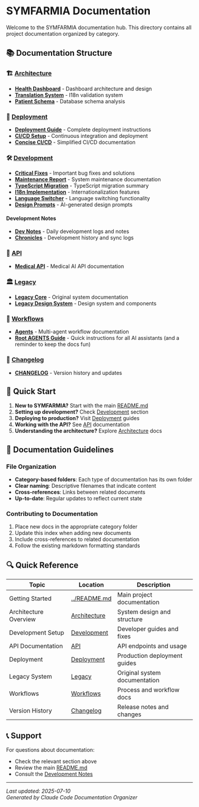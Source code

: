 # SYMFARMIA Documentation

Welcome to the SYMFARMIA documentation hub. This directory contains all project documentation organized by category.

## 📚 Documentation Structure

### 🏗️ [Architecture](./architecture/)
- [**Health Dashboard**](./architecture/HEALTH_DASHBOARD.md) - Dashboard architecture and design
- [**Translation System**](./architecture/TRANSLATION-VALIDATION-SYSTEM.md) - I18n validation system
- [**Patient Schema**](./architecture/patient-schema-analysis.md) - Database schema analysis

### 🚀 [Deployment](./deployment/)
- [**Deployment Guide**](./deployment/DEPLOYMENT.md) - Complete deployment instructions
- [**CI/CD Setup**](./deployment/ci-cd.md) - Continuous integration and deployment
- [**Concise CI/CD**](./deployment/cicd-conciso.md) - Simplified CI/CD documentation

### 🛠️ [Development](./development/)
- [**Critical Fixes**](./development/CRITICAL_FIXES.md) - Important bug fixes and solutions
- [**Maintenance Report**](./development/MAINTENANCE-REPORT.md) - System maintenance documentation
- [**TypeScript Migration**](./development/TYPESCRIPT-FIXES-SUMMARY.md) - TypeScript migration summary
- [**I18n Implementation**](./development/REVOLUTIONARY-I18N-SUMMARY.md) - Internationalization features
- [**Language Switcher**](./development/LANGUAGE-SWITCHER-SUMMARY.md) - Language switching functionality
- [**Design Prompts**](./development/dalle-prompts.md) - AI-generated design prompts

#### Development Notes
- [**Dev Notes**](./development/dev-notes/) - Daily development logs and notes
- [**Chronicles**](./development/chronicles/) - Development history and sync logs

### 🔌 [API](./api/)
- [**Medical API**](./api/medical-api.md) - Medical AI API documentation

### 🏛️ [Legacy](./legacy/)
- [**Legacy Core**](./legacy/legacy-core.md) - Original system documentation
- [**Legacy Design System**](./legacy-design/) - Design system and components

### 🔄 [Workflows](./workflows/)
- [**Agents**](./workflows/Agents.md) - Multi-agent workflow documentation
- [**Root AGENTS Guide**](../AGENTS.md) - Quick instructions for all AI assistants (and a reminder to keep the docs fun)

### 📝 [Changelog](./changelog/)
- [**CHANGELOG**](./changelog/CHANGELOG.md) - Version history and updates

## 🚀 Quick Start

1. **New to SYMFARMIA?** Start with the main [README.md](../README.md)
2. **Setting up development?** Check [Development](./development/) section
3. **Deploying to production?** Visit [Deployment](./deployment/) guides
4. **Working with the API?** See [API](./api/) documentation
5. **Understanding the architecture?** Explore [Architecture](./architecture/) docs

## 📖 Documentation Guidelines

### File Organization
- **Category-based folders**: Each type of documentation has its own folder
- **Clear naming**: Descriptive filenames that indicate content
- **Cross-references**: Links between related documents
- **Up-to-date**: Regular updates to reflect current state

### Contributing to Documentation
1. Place new docs in the appropriate category folder
2. Update this index when adding new documents
3. Include cross-references to related documentation
4. Follow the existing markdown formatting standards

## 🔍 Quick Reference

| Topic | Location | Description |
|-------|----------|-------------|
| Getting Started | [../README.md](../README.md) | Main project documentation |
| Architecture Overview | [Architecture](./architecture/) | System design and structure |
| Development Setup | [Development](./development/) | Developer guides and fixes |
| API Documentation | [API](./api/) | API endpoints and usage |
| Deployment | [Deployment](./deployment/) | Production deployment guides |
| Legacy System | [Legacy](./legacy/) | Original system documentation |
| Workflows | [Workflows](./workflows/) | Process and workflow docs |
| Version History | [Changelog](./changelog/) | Release notes and changes |

## 📞 Support

For questions about documentation:
- Check the relevant section above
- Review the main [README.md](../README.md)
- Consult the [Development Notes](./development/dev-notes/)

---

*Last updated: 2025-07-10*  
*Generated by Claude Code Documentation Organizer*
